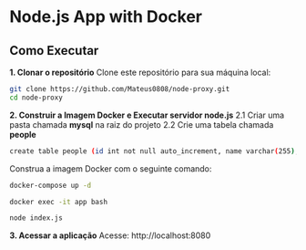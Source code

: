 # Node.js App with Docker

## Como Executar
**1. Clonar o repositório**
Clone este repositório para sua máquina local:
```bash
git clone https://github.com/Mateus0808/node-proxy.git
cd node-proxy
```

**2. Construir a Imagem Docker e Executar servidor node.js**
2.1 Criar uma pasta chamada **mysql** na raiz do projeto
2.2 Crie uma tabela chamada **people**
```bash
create table people (id int not null auto_increment, name varchar(255), primary key(id))
```

Construa a imagem Docker com o seguinte comando:
```bash
docker-compose up -d

docker exec -it app bash

node index.js
```

**3. Acessar a aplicação**
Acesse: http://localhost:8080


